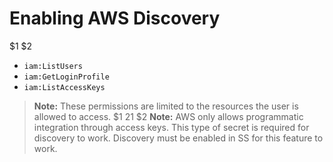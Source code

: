 [title]: # (Enabling AWS Discovery)
[tags]: # (AWS, AccountDiscovery)
[priority]: # (1000)

# Enabling AWS Discovery
$1
$2
   - `iam:ListUsers`
   - `iam:GetLoginProfile`
   - `iam:ListAccessKeys`

   > **Note:** These permissions are limited to the resources the user is allowed to access.
$1
$2$1
$2
   > **Note:** AWS only allows programmatic integration through access keys. This type of secret is required for discovery to work. Discovery must be enabled in SS for this feature to work.
